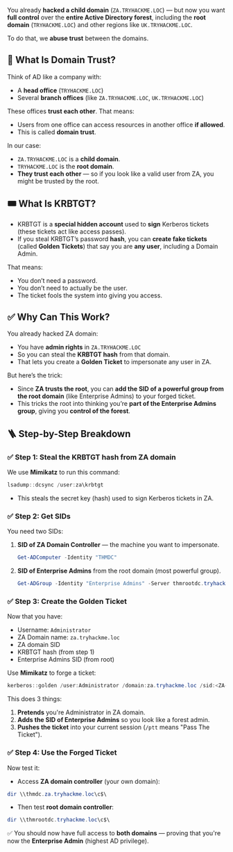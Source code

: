 You already **hacked a child domain** (`ZA.TRYHACKME.LOC`) — but now you want **full control** over the **entire Active Directory forest**, including the **root domain** (`TRYHACKME.LOC`) and other regions like `UK.TRYHACKME.LOC`.

To do that, we **abuse trust** between the domains.

## 🔐 What Is Domain Trust?

Think of AD like a company with:

- A **head office** (`TRYHACKME.LOC`)
- Several **branch offices** (like `ZA.TRYHACKME.LOC`, `UK.TRYHACKME.LOC`)

These offices **trust each other**. That means:

- Users from one office can access resources in another office **if allowed**.
- This is called **domain trust**.

In our case:

- `ZA.TRYHACKME.LOC` is a **child domain**.
- `TRYHACKME.LOC` is the **root domain**.
- **They trust each other** — so if you look like a valid user from ZA, you might be trusted by the root.

## 🎟️ What Is KRBTGT?

- KRBTGT is a **special hidden account** used to **sign** Kerberos tickets (these tickets act like access passes).
- If you steal KRBTGT’s password **hash**, you can **create fake tickets** (called **Golden Tickets**) that say you are **any user**, including a Domain Admin.

That means:

- You don’t need a password.
- You don’t need to actually be the user.
- The ticket fools the system into giving you access.

## ✅ Why Can This Work?

You already hacked ZA domain:

- You have **admin rights** in `ZA.TRYHACKME.LOC`
- So you can steal the **KRBTGT hash** from that domain.
- That lets you create a **Golden Ticket** to impersonate any user in ZA.

But here’s the trick:

- Since **ZA trusts the root**, you can **add the SID of a powerful group from the root domain** (like Enterprise Admins) to your forged ticket.
- This tricks the root into thinking you’re **part of the Enterprise Admins group**, giving you **control of the forest**.

## 🪜 Step-by-Step Breakdown

### ✅ Step 1: Steal the KRBTGT hash from ZA domain

We use **Mimikatz** to run this command:

```powershell
lsadump::dcsync /user:za\krbtgt
```

- This steals the secret key (hash) used to sign Kerberos tickets in ZA.

### ✅ Step 2: Get SIDs

You need two SIDs:

1. **SID of ZA Domain Controller** — the machine you want to impersonate.
    
    ```powershell
    Get-ADComputer -Identity "THMDC"
    ```
    
2. **SID of Enterprise Admins** from the root domain (most powerful group).
    
    ```powershell
    Get-ADGroup -Identity "Enterprise Admins" -Server thmrootdc.tryhackme.loc
    ```
    

### ✅ Step 3: Create the Golden Ticket

Now that you have:

- Username: `Administrator`
- ZA Domain name: `za.tryhackme.loc`
- ZA domain SID
- KRBTGT hash (from step 1)
- Enterprise Admins SID (from root)

Use **Mimikatz** to forge a ticket:

```powershell
kerberos::golden /user:Administrator /domain:za.tryhackme.loc /sid:<ZA-Domain-SID> /rc4:<krbtgt-hash> /sids:<Enterprise Admins SID> /ptt
```

This does 3 things:

1. **Pretends** you're Administrator in ZA domain.
2. **Adds the SID of Enterprise Admins** so you look like a forest admin.
3. **Pushes the ticket** into your current session (`/ptt` means "Pass The Ticket").

### ✅ Step 4: Use the Forged Ticket

Now test it:

- Access **ZA domain controller** (your own domain):

```powershell
dir \\thmdc.za.tryhackme.loc\c$\
```

- Then test **root domain controller**:

```powershell
dir \\thmrootdc.tryhackme.loc\c$\
```

✅ You should now have full access to **both domains** — proving that you're now the **Enterprise Admin** (highest AD privilege).
